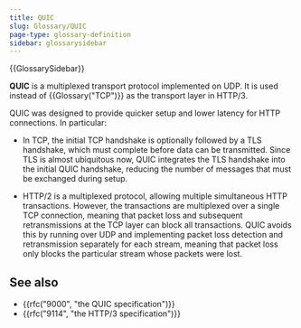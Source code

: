 ```yaml
---
title: QUIC
slug: Glossary/QUIC
page-type: glossary-definition
sidebar: glossarysidebar
---
```


{{GlossarySidebar}}

**QUIC** is a multiplexed transport protocol implemented on UDP. It is used instead of {{Glossary("TCP")}} as the transport layer in HTTP/3.

QUIC was designed to provide quicker setup and lower latency for HTTP connections. In particular:

- In TCP, the initial TCP handshake is optionally followed by a TLS handshake, which must complete before data can be transmitted. Since TLS is almost ubiquitous now, QUIC integrates the TLS handshake into the initial QUIC handshake, reducing the number of messages that must be exchanged during setup.

- HTTP/2 is a multiplexed protocol, allowing multiple simultaneous HTTP transactions. However, the transactions are multiplexed over a single TCP connection, meaning that packet loss and subsequent retransmissions at the TCP layer can block all transactions. QUIC avoids this by running over UDP and implementing packet loss detection and retransmission separately for each stream, meaning that packet loss only blocks the particular stream whose packets were lost.

## See also

- {{rfc("9000", "the QUIC specification")}}
- {{rfc("9114", "the HTTP/3 specification")}}

